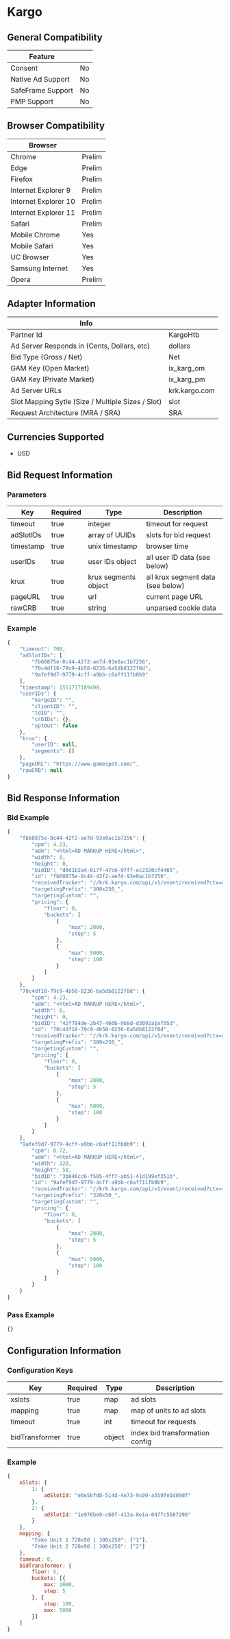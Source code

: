 # Kargo
## General Compatibility
|Feature|  |
|---|---|
| Consent | No |
| Native Ad Support | No |
| SafeFrame Support | No |
| PMP Support | No |

## Browser Compatibility
| Browser |  |
|--- |---|
| Chrome | Prelim |
| Edge | Prelim |
| Firefox | Prelim |
| Internet Explorer 9 | Prelim |
| Internet Explorer 10 | Prelim |
| Internet Explorer 11 | Prelim |
| Safari | Prelim |
| Mobile Chrome | Yes |
| Mobile Safari | Yes |
| UC Browser | Yes |
| Samsung Internet | Yes |
| Opera | Prelim |

## Adapter Information
| Info | |
|---|---|
| Partner Id | KargoHtb |
| Ad Server Responds in (Cents, Dollars, etc) | dollars |
| Bid Type (Gross / Net) | Net |
| GAM Key (Open Market) | ix_karg_om |
| GAM Key (Private Market) | ix_karg_pm |
| Ad Server URLs | krk.kargo.com |
| Slot Mapping Sytle (Size / Multiple Sizes / Slot) | slot |
| Request Architecture (MRA / SRA) | SRA |

## Currencies Supported
- USD

## Bid Request Information
### Parameters
| Key | Required | Type | Description |
|---|---|---|---|
| timeout | true | integer | timeout for request |
| adSlotIDs | true | array of UUIDs | slots for bid request |
| timestamp | true | unix timestamp | browser time |
| userIDs | true | user IDs object | all user ID data (see below) |
| krux | true | krux segments object | all krux segment data (see below) |
| pageURL | true | url | current page URL |
| rawCRB | true | string | unparsed cookie data |

### Example
```javascript
{
    "timeout": 700,
    "adSlotIDs": [
        "fb60875e-8c44-42f2-ae7d-93e0ac1b7256",
        "70c4df18-79c9-4b58-8236-6a5db8122f8d",
        "9afef9d7-9779-4cff-a9bb-c6aff11fb0b9"
    ],
    "timestamp": 1553717189498,
    "userIDs": {
        "kargoID": "",
        "clientID": "",
        "tdID": "",
        "crbIDs": {},
        "optOut": false
    },
    "krux": {
        "userID": null,
        "segments": []
    },
    "pageURL": "https://www.gamespot.com/",
    "rawCRB": null
}
```

## Bid Response Information
### Bid Example
```javascript
{
    "fb60875e-8c44-42f2-ae7d-93e0ac1b7256": {
        "cpm": 4.23,
        "adm": "<html>AD MARKUP HERE</html>",
        "width": 0,
        "height": 0,
        "bidID": "d0d1b2a4-017f-47c6-97ff-ec2320cf4465",
        "id": "fb60875e-8c44-42f2-ae7d-93e0ac1b7256",
        "receivedTracker": "//krk.kargo.com/api/v1/event/received?ctx=dK5BrTSB2...",
        "targetingPrefix": "300x250_",
        "targetingCustom": "",
        "pricing": {
            "floor": 0,
            "buckets": [
                {
                    "max": 2000,
                    "step": 5
                },
                {
                    "max": 5000,
                    "step": 100
                }
            ]
        }
    },
    "70c4df18-79c9-4b58-8236-6a5db8122f8d": {
        "cpm": 4.23,
        "adm": "<html>AD MARKUP HERE</html>",
        "width": 0,
        "height": 0,
        "bidID": "42f784de-2b47-460b-9b8d-d3092a1ef05d",
        "id": "70c4df18-79c9-4b58-8236-6a5db8122f8d",
        "receivedTracker": "//krk.kargo.com/api/v1/event/received?ctx=oci4v...",
        "targetingPrefix": "300x250_",
        "targetingCustom": "",
        "pricing": {
            "floor": 0,
            "buckets": [
                {
                    "max": 2000,
                    "step": 5
                },
                {
                    "max": 5000,
                    "step": 100
                }
            ]
        }
    },
    "9afef9d7-9779-4cff-a9bb-c6aff11fb0b9": {
        "cpm": 0.72,
        "adm": "<html>AD MARKUP HERE</html>",
        "width": 320,
        "height": 50,
        "bidID": "3b046cc6-f505-4ff7-ab51-41d199ef351b",
        "id": "9afef9d7-9779-4cff-a9bb-c6aff11fb0b9",
        "receivedTracker": "//krk.kargo.com/api/v1/event/received?ctx=rUt5uXO...",
        "targetingPrefix": "320x50_",
        "targetingCustom": "",
        "pricing": {
            "floor": 0,
            "buckets": [
                {
                    "max": 2000,
                    "step": 5
                },
                {
                    "max": 5000,
                    "step": 100
                }
            ]
        }
    }
}
```
### Pass Example
```javascript
{}
```

## Configuration Information
### Configuration Keys
| Key | Required | Type | Description |
|---|---|---|---|
| xslots | true | map | ad slots |
| mapping | true | map | map of units to ad slots |
| timeout | true | int | timeout for requests |
| bidTransformer | true | object | index bid transformation config |
### Example
```javascript
{
    xSlots: {
        1: {
            adSlotId: "e0e5bfd8-514d-4e73-9c09-a559fe5d89df"
        },
        2: {
            adSlotId: "1e976be9-c60f-413a-8e1a-047fc5b87296"
        }
    },
    mapping: {
        "Fake Unit 1 728x90 | 300x250": ["1"],
        "Fake Unit 2 728x90 | 300x250": ["2"]
    },
    timeout: 0,
    bidTransformer: {
        floor: 5,
        buckets: [{
            max: 2000,
            step: 5
        }, {
            step: 100,
            max: 5000
        }]
    }
}
```